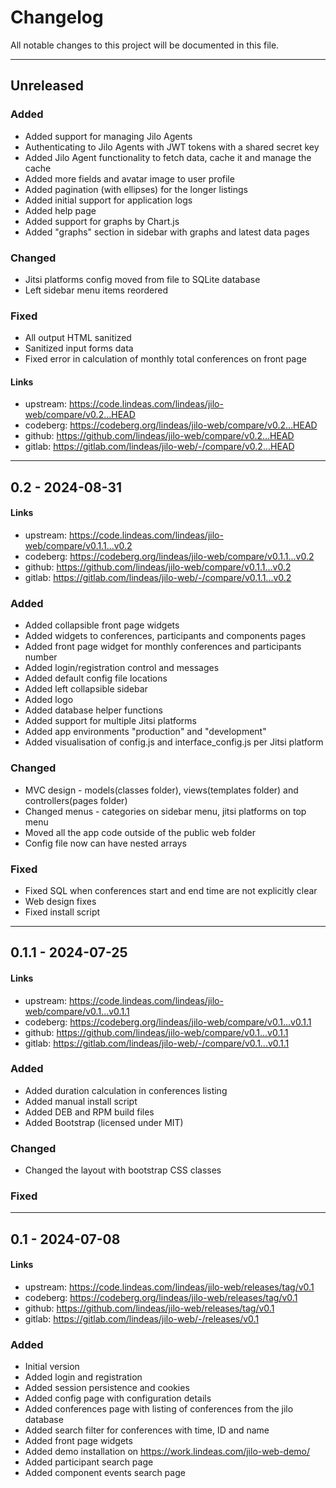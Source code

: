 # Changelog

All notable changes to this project will be documented in this file.

---

## Unreleased

### Added
- Added support for managing Jilo Agents
- Authenticating to Jilo Agents with JWT tokens with a shared secret key
- Added Jilo Agent functionality to fetch data, cache it and manage the cache
- Added more fields and avatar image to user profile
- Added pagination (with ellipses) for the longer listings
- Added initial support for application logs
- Added help page
- Added support for graphs by Chart.js
- Added "graphs" section in sidebar with graphs and latest data pages

### Changed
- Jitsi platforms config moved from file to SQLite database
- Left sidebar menu items reordered

### Fixed
- All output HTML sanitized
- Sanitized input forms data
- Fixed error in calculation of monthly total conferences on front page

#### Links
- upstream: https://code.lindeas.com/lindeas/jilo-web/compare/v0.2...HEAD
- codeberg: https://codeberg.org/lindeas/jilo-web/compare/v0.2...HEAD
- github: https://github.com/lindeas/jilo-web/compare/v0.2...HEAD
- gitlab: https://gitlab.com/lindeas/jilo-web/-/compare/v0.2...HEAD

---

## 0.2 - 2024-08-31

#### Links
- upstream: https://code.lindeas.com/lindeas/jilo-web/compare/v0.1.1...v0.2
- codeberg: https://codeberg.org/lindeas/jilo-web/compare/v0.1.1...v0.2
- github: https://github.com/lindeas/jilo-web/compare/v0.1.1...v0.2
- gitlab: https://gitlab.com/lindeas/jilo-web/-/compare/v0.1.1...v0.2

### Added
- Added collapsible front page widgets
- Added widgets to conferences, participants and components pages
- Added front page widget for monthly conferences and participants number
- Added login/registration control and messages
- Added default config file locations
- Added left collapsible sidebar
- Added logo
- Added database helper functions
- Added support for multiple Jitsi platforms
- Added app environments "production" and "development"
- Added visualisation of config.js and interface_config.js per Jitsi platform

### Changed
- MVC design - models(classes folder), views(templates folder) and controllers(pages folder)
- Changed menus - categories on sidebar menu, jitsi platforms on top menu
- Moved all the app code outside of the public web folder
- Config file now can have nested arrays

### Fixed
- Fixed SQL when conferences start and end time are not explicitly clear
- Web design fixes
- Fixed install script

---

## 0.1.1 - 2024-07-25

#### Links
- upstream: https://code.lindeas.com/lindeas/jilo-web/compare/v0.1...v0.1.1
- codeberg: https://codeberg.org/lindeas/jilo-web/compare/v0.1...v0.1.1
- github: https://github.com/lindeas/jilo-web/compare/v0.1...v0.1.1
- gitlab: https://gitlab.com/lindeas/jilo-web/-/compare/v0.1...v0.1.1

### Added
- Added duration calculation in conferences listing
- Added manual install script
- Added DEB and RPM build files
- Added Bootstrap (licensed under MIT)

### Changed
- Changed the layout with bootstrap CSS classes

### Fixed

---

## 0.1 - 2024-07-08

#### Links
- upstream: https://code.lindeas.com/lindeas/jilo-web/releases/tag/v0.1
- codeberg: https://codeberg.org/lindeas/jilo-web/releases/tag/v0.1
- github: https://github.com/lindeas/jilo-web/releases/tag/v0.1
- gitlab: https://gitlab.com/lindeas/jilo-web/-/releases/v0.1

### Added
- Initial version
- Added login and registration
- Added session persistence and cookies
- Added config page with configuration details
- Added conferences page with listing of conferences from the jilo database
- Added search filter for conferences with time, ID and name
- Added front page widgets
- Added demo installation on https://work.lindeas.com/jilo-web-demo/
- Added participant search page
- Added component events search page
